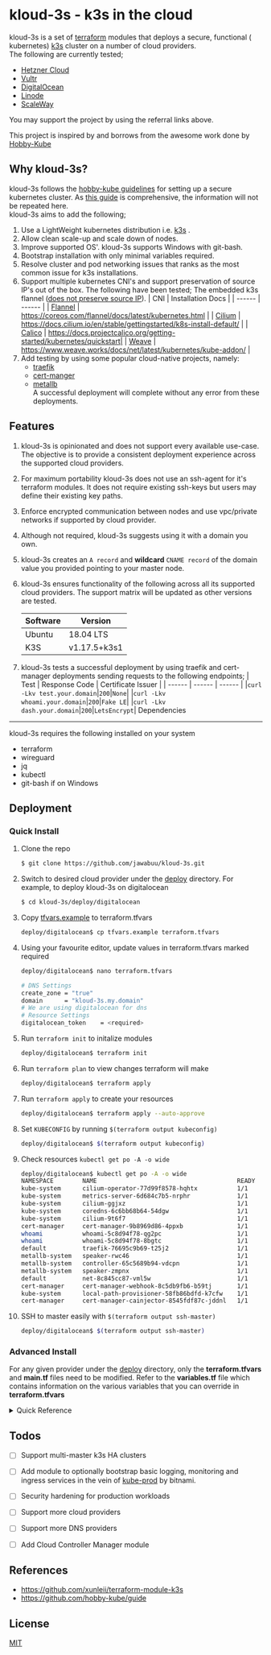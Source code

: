 # kloud-3s - k3s in the cloud

kloud-3s is a set of [terraform](https://www.terraform.io/) modules that deploys a secure, functional ( kubernetes) [k3s](https://github.com/rancher/k3s) cluster on a number of cloud providers.  
The following are currently tested;
* [Hetzner Cloud](https://www.hetzner.com/cloud)
* [Vultr](https://www.vultr.com/?ref=8601755)
* [DigitalOcean](https://www.digitalocean.com/?refcode=661c567f71b1)
* [Linode](https://www.linode.com/?r=b402c474596a2d1656eac49aefe071916cbb2d61)
* [ScaleWay](https://www.scaleway.com/)

You may support the project by using the referral links above.

This project is inspired by and borrows from the awesome work done by [Hobby-Kube](https://github.com/hobby-kube)  

Why kloud-3s?
---

kloud-3s follows the [hobby-kube guidelines](https://github.com/hobby-kube/guide) for setting up a secure kubernetes cluster.
As [this guide](https://github.com/hobby-kube/guide) is comprehensive, the information will not be repeated here.  
kloud-3s aims to add the following;

1. Use a LightWeight kubernetes distribution i.e. [k3s](https://github.com/rancher/k3s) .
1. Allow clean scale-up and scale down of nodes.
1. Improve supported OS'. kloud-3s supports Windows with git-bash.
1. Bootstrap installation with only minimal variables required.
1. Resolve cluster and pod networking issues that ranks as the most common issue for k3s installations. 
1. Support multiple kubernetes CNI's and support preservation of source IP's out of the box. The following have been tested;
    The embedded k3s flannel ([does not preserve source IP](https://github.com/rancher/k3s/issues/1652)).
    | CNI | Installation Docs |
    | ------ | ------ |
    | [Flannel](https://github.com/coreos/flannel) | https://coreos.com/flannel/docs/latest/kubernetes.html |
    | [Cilium](https://github.com/cilium/cilium) | https://docs.cilium.io/en/stable/gettingstarted/k8s-install-default/ |
    | [Calico](https://github.com/projectcalico/calico) | https://docs.projectcalico.org/getting-started/kubernetes/quickstart|
    | [Weave](https://github.com/weaveworks/weave) | https://www.weave.works/docs/net/latest/kubernetes/kube-addon/ |
1. Add testing by using some popular cloud-native projects, namely:
    * [traefik](https://github.com/containous/traefik)
    * [cert-manger](https://github.com/jetstack/cert-manager)
    * [metallb](https://github.com/metallb/metallb)  
A successful deployment will complete without any error from these deployments.

Features
---
1. kloud-3s is opinionated and does not support every available use-case.
The objective is to provide a consistent deployment experience across the supported cloud providers.
1. For maximum portability kloud-3s does not use an ssh-agent for it's terraform modules. It does not require existing ssh-keys but users may define their existing key paths.
1. Enforce encrypted communication between nodes and use vpc/private networks if supported by cloud provider.
1. Although not required, kloud-3s suggests using it with a domain you own.
1. kloud-3s creates an `A record` and **wildcard** `CNAME record` of the domain value you provided pointing to your master node.
1. kloud-3s ensures functionality of the following across all its supported cloud providers. The support matrix will be updated as other versions are tested.

    | Software | Version |
    | ------ | ------ |
    | Ubuntu| 18.04 LTS|
    | K3S | v1.17.5+k3s1|
1. kloud-3s tests a successful deployment by using traefik and cert-manager deployments sending requests to the following endpoints;
    | Test | Response Code | Certificate Issuer |
    | ------ | ------ | ------ |
    |`curl -Lkv test.your.domain`|`200`|`None`|
    |`curl -Lkv whoami.your.domain`|`200`|`Fake LE`|
    |`curl -Lkv dash.your.domain`|`200`|`LetsEncrypt`|
Dependencies
---
kloud-3s requires the following installed on your system
* terraform
* wireguard
* jq
* kubectl
* git-bash if on Windows

Deployment
---

### Quick Install

1. Clone the repo
    ```sh
    $ git clone https://github.com/jawabuu/kloud-3s.git
    ```
1. Switch to desired cloud provider under the [deploy](./deploy) directory.
    For example, to deploy kloud-3s on digitalocean
    ```sh
    $ cd kloud-3s/deploy/digitalocean
    ```
1. Copy [tfvars.example](./deploy/digitalocean/tfvars.example) to terraform.tfvars
    ```sh
    deploy/digitalocean$ cp tfvars.example terraform.tfvars
    ```
1. Using your favourite editor, update values in terraform.tfvars marked required
    ```sh
    deploy/digitalocean$ nano terraform.tfvars
    
    # DNS Settings
    create_zone = "true"
    domain      = "kloud-3s.my.domain"
    # We are using digitalocean for dns
    # Resource Settings
    digitalocean_token    = <required>
    ```
1. Run `terraform init` to initalize modules
    ```sh
    deploy/digitalocean$ terraform init
    ```

1. Run `terraform plan` to view changes terraform will make 
    ```sh
    deploy/digitalocean$ terraform apply
    ```

1. Run `terraform apply` to create your resources
    ```sh
    deploy/digitalocean$ terraform apply --auto-approve
    ```

1. Set `KUBECONFIG` by running `$(terraform output kubeconfig)`
    ```sh
    deploy/digitalocean$ $(terraform output kubeconfig)
    ```

1. Check resources `kubectl get po -A -o wide`
    ```sh
    deploy/digitalocean$ kubectl get po -A -o wide
    NAMESPACE        NAME                                       READY   STATUS    RESTARTS   AGE   IP            NODE    NOMINATED NODE   READINESS GATES
    kube-system      cilium-operator-77d99f8578-hqhtx           1/1     Running   0          60s   10.0.1.2      kube2   <none>           <none>
    kube-system      metrics-server-6d684c7b5-nrphr             1/1     Running   0          20s   10.42.1.68    kube2   <none>           <none>
    kube-system      cilium-ggjxz                               1/1     Running   0          60s   10.0.1.2      kube2   <none>           <none>
    kube-system      coredns-6c6bb68b64-54dgw                   1/1     Running   0          33s   10.42.0.3     kube1   <none>           <none>
    kube-system      cilium-9t6f7                               1/1     Running   0          51s   10.0.1.1      kube1   <none>           <none>
    cert-manager     cert-manager-9b8969d86-4ppxb               1/1     Running   0          30s   10.42.0.8     kube1   <none>           <none>
    whoami           whoami-5c8d94f78-qg2pc                     1/1     Running   0          20s   10.42.1.217   kube2   <none>           <none>
    whoami           whoami-5c8d94f78-8bgtc                     1/1     Running   0          16s   10.42.0.231   kube1   <none>           <none>
    default          traefik-76695c9b69-t25j2                   1/1     Running   0          27s   10.42.0.94    kube1   <none>           <none>
    metallb-system   speaker-rwc46                              1/1     Running   0          8s    10.0.1.2      kube2   <none>           <none>
    metallb-system   controller-65c5689b94-vdcpn                1/1     Running   0          8s    10.42.1.90    kube2   <none>           <none>
    metallb-system   speaker-zmpnx                              1/1     Running   0          12h   10.0.1.1      kube1   <none>           <none>
    default          net-8c845cc87-vml5w                        1/1     Running   0          7s    10.42.1.52    kube2   <none>           <none>
    cert-manager     cert-manager-webhook-8c5db9fb6-b59tj       1/1     Running   0          28s   10.42.0.250   kube1   <none>           <none>
    kube-system      local-path-provisioner-58fb86bdfd-k7cfw    1/1     Running   4          34s   10.42.1.13    kube2   <none>           <none>
    cert-manager     cert-manager-cainjector-8545fdf87c-jddnl   1/1     Running   6          27s   10.42.0.219   kube1   <none>           <none>
    
    ```

1. SSH to master easily with `$(terraform output ssh-master)`
    ```sh
    deploy/digitalocean$ $(terraform output ssh-master)
    ```

### Advanced Install
For any given provider under the [deploy](deploy) directory, only the **terraform.tfvars** and **main.tf** files need to be modified.
Refer to the **variables.tf** file which contains information on the various variables that you can override in **terraform.tfvars**

<details>
<summary>Quick Reference</summary>

#### Quick References for readability

Common variables for deployment
|common variables|default|description|
|-|-|-|
|node_count|3|Number of nodes in cluster|
|create_zone|false|Create a domain zone if it does not exist|
|domain|none|Domain for the deployment|
|k3s_version|latest|This is set to v1.17.5+k3s1|
|cni|weave|Choice of CNI among default,flannel,cilium,calico,weave|
|overlay_cidr|10.42.0.0/16|pod cidr for k3s|
|vpc_cidr|10.115.0.0/24|vpc cidr for supported providers|
|ssh_key_path|`./../../.ssh/tf-kube`|Filepath for ssh private key|
|ssh_pubkey_path|`./../../.ssh/tf-kube.pub`|Filepath for ssh public key|
|ssh_keys_dir|`./../../.ssh`|Directory to store created ssh keys|
|kubeconfig_path|`./../../.kubeconfig`|Directory to store kubeconfig file|

Provider variables
| ************ | Token | Machine Size | Machine OS | Machine Region |
|-|-|-|-|-|
| **DigitalOcean** | digitalocean_token | digitalocean_size | digitalocean_image | digitalocean_region |
| **HetznerCloud** | hcloud_token | hcloud_type | hcloud_image | hcloud_location |
| **Vultr** | vultr_api_key | vultr_plan | vultr_os | vultr_region |
| **Linode** | linode_token | linode_type | linode_image | linode_region |
| **ScaleWay** | scaleway_organization_id, scaleway_access_key, scaleway_secret_key | scaleway_type | scaleway_image | scaleway_zone |

</details>

Todos
---

 - [ ] Support multi-master k3s HA clusters
 - [ ] Add module to optionally bootstrap basic logging, monitoring and ingress services in the vein of [kube-prod](https://github.com/bitnami/kube-prod-runtime) by bitnami.
 - [ ] Security hardening for production workloads
 - [ ] Support more cloud providers
 - [ ] Support more DNS providers
 - [ ] Add Cloud Controller Manager module


References
----
* https://github.com/xunleii/terraform-module-k3s
* https://github.com/hobby-kube/guide

License
----

[MIT](LICENSE.md)
